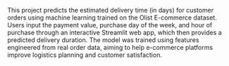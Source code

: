 This project predicts the estimated delivery time (in days) for customer orders using machine learning trained on the Olist E-commerce dataset. Users input the payment value, purchase day of the week, and hour of purchase through an interactive Streamlit web app, which then provides a predicted delivery duration. The model was trained using features engineered from real order data, aiming to help e-commerce platforms improve logistics planning and customer satisfaction.

